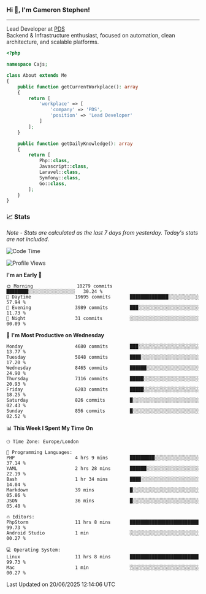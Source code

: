 ### Hi 👋, I'm Cameron Stephen!

---

Lead Developer at [PDS](https://prindatasolutions.co.uk)  
Backend & Infrastructure enthusiast, focused on automation, clean architecture, and scalable platforms.


```php
<?php

namespace Cajs;

class About extends Me
{
    public function getCurrentWorkplace(): array
    {
        return [
            'workplace' => [
                'company' => 'PDS',
                'position' => 'Lead Developer'
            ]
        ];
    }

    public function getDailyKnowledge(): array
    {
        return [
            Php::class,
            Javascript::class,
            Laravel::class,
            Symfony::class,
            Go::class,
        ];
    }
}
```

### 📈 Stats
<p><em>Note - Stats are calculated as the last 7 days from yesterday. Today's stats are not included.</em></p>


<!--START_SECTION:waka-->
![Code Time](http://img.shields.io/badge/Code%20Time-4%2C541%20hrs%2025%20mins-blue)

![Profile Views](http://img.shields.io/badge/Profile%20Views-0-blue)

**I'm an Early 🐤** 

```text
🌞 Morning                10279 commits       ████████░░░░░░░░░░░░░░░░░   30.24 % 
🌆 Daytime                19695 commits       ██████████████░░░░░░░░░░░   57.94 % 
🌃 Evening                3989 commits        ███░░░░░░░░░░░░░░░░░░░░░░   11.73 % 
🌙 Night                  31 commits          ░░░░░░░░░░░░░░░░░░░░░░░░░   00.09 % 
```
📅 **I'm Most Productive on Wednesday** 

```text
Monday                   4680 commits        ███░░░░░░░░░░░░░░░░░░░░░░   13.77 % 
Tuesday                  5848 commits        ████░░░░░░░░░░░░░░░░░░░░░   17.20 % 
Wednesday                8465 commits        ██████░░░░░░░░░░░░░░░░░░░   24.90 % 
Thursday                 7116 commits        █████░░░░░░░░░░░░░░░░░░░░   20.93 % 
Friday                   6203 commits        █████░░░░░░░░░░░░░░░░░░░░   18.25 % 
Saturday                 826 commits         █░░░░░░░░░░░░░░░░░░░░░░░░   02.43 % 
Sunday                   856 commits         █░░░░░░░░░░░░░░░░░░░░░░░░   02.52 % 
```


📊 **This Week I Spent My Time On** 

```text
🕑︎ Time Zone: Europe/London

💬 Programming Languages: 
PHP                      4 hrs 9 mins        █████████░░░░░░░░░░░░░░░░   37.14 % 
YAML                     2 hrs 28 mins       ██████░░░░░░░░░░░░░░░░░░░   22.19 % 
Bash                     1 hr 34 mins        ████░░░░░░░░░░░░░░░░░░░░░   14.04 % 
Markdown                 39 mins             █░░░░░░░░░░░░░░░░░░░░░░░░   05.86 % 
JSON                     36 mins             █░░░░░░░░░░░░░░░░░░░░░░░░   05.48 % 

🔥 Editors: 
PhpStorm                 11 hrs 8 mins       █████████████████████████   99.73 % 
Android Studio           1 min               ░░░░░░░░░░░░░░░░░░░░░░░░░   00.27 % 

💻 Operating System: 
Linux                    11 hrs 8 mins       █████████████████████████   99.73 % 
Mac                      1 min               ░░░░░░░░░░░░░░░░░░░░░░░░░   00.27 % 
```


 Last Updated on 20/06/2025 12:14:06 UTC
<!--END_SECTION:waka-->
